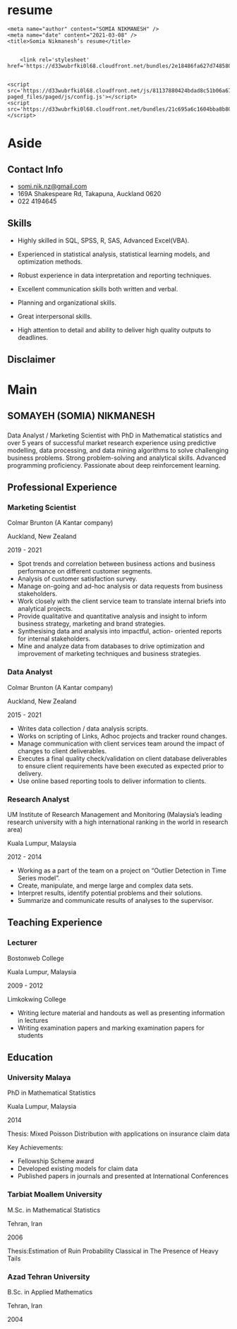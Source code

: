 # resume

<!DOCTYPE html>
<html xmlns="http://www.w3.org/1999/xhtml">
  <head>
    <meta charset="utf-8" />
    <meta http-equiv="Content-Type" content="text/html; charset=utf-8" />
    <meta name="generator" content="pandoc" />
    <meta name="viewport" content="width=device-width, initial-scale=1">

    <meta name="author" content="SOMIA NIKMANESH" />
    <meta name="date" content="2021-03-08" />
    <title>Somia Nikmanesh’s resume</title>

    
        <link rel='stylesheet' href='https://d33wubrfki0l68.cloudfront.net/bundles/2e18486fa627d748580c3c26fcf2ff69bce17bb9.css'/>
    
    
    <script src='https://d33wubrfki0l68.cloudfront.net/js/81137880424bdad8c51b06a67b458ec2b9265923/jss-paged_files/paged/js/config.js'></script>
    <script src='https://d33wubrfki0l68.cloudfront.net/bundles/21c695a6c1604bba8b80dea520fddc3223d71594.js'></script>
    
    
  </head>
  <body>

<div id="aside" class="section level1">
<h1>Aside</h1>
<div id="contact" class="section level2">
<h2>Contact Info</h2>
<ul>
<li><i class="fa fa-envelope"></i> <a href="/cdn-cgi/l/email-protection#4b272221222a65323e0b243e3f2724242065282426" class="email"><span class="__cf_email__" data-cfemail="7e121714171f50070b3e110b0a12111115501d1113">somi.nik.nz@gmail.com</span></a></li>
<li><i class="fa fa-home"></i> 169A Shakespeare Rd, Takapuna, Auckland 0620</li>
<li><i class="fa fa-phone"></i> 022 4194645</li>
</ul>
</div>
<div id="skills" class="section level2">
<h2>Skills</h2>
<ul>
<li><p>Highly skilled in SQL, SPSS, R, SAS, Advanced Excel(VBA).</p></li>
<li><p>Experienced in statistical analysis, statistical learning models, and optimization methods.</p></li>
<li><p>Robust experience in data interpretation and reporting techniques.</p></li>
<li><p>Excellent communication skills both written and verbal.</p></li>
<li><p>Planning and organizational skills.</p></li>
<li><p>Great interpersonal skills.</p></li>
<li><p>High attention to detail and ability to deliver high quality outputs to deadlines.</p></li>
</ul>
</div>
<div id="disclaimer" class="section level2">
<h2>Disclaimer</h2>

</div>
</div>
<div id="main" class="section level1">
<h1>Main</h1>
<div id="title" class="section level2">
<h2>SOMAYEH (SOMIA) NIKMANESH</h2>
<div id="currently-searching-for-a-phd-student-position" class="section level3">
<h3></h3>
<p>Data Analyst / Marketing Scientist with PhD in Mathematical statistics and over 5 years of successful market research experience using predictive modelling,  data processing, and data mining algorithms to solve challenging business problems. Strong problem-solving and analytical skills. Advanced programming proficiency. Passionate about deep reinforcement learning.</p>
</div>
</div>


<div id="professional-experience" class="section level2" data-icon="suitcase">
<h2> Professional Experience</h2>
<div id="Marketing-Scientist" class="section level3">
<h3>Marketing Scientist</h3>
<p>Colmar Brunton (A Kantar company)</p>
<p>Auckland, New Zealand</p>
<p>2019 - 2021</p>
<div class="concise">
<ul>
<li>Spot trends and correlation between business actions and business performance on different customer segments.</li>
<li>Analysis of customer satisfaction survey.</li>
<li>Manage on-going and ad-hoc analysis or data requests from business stakeholders.</li>
<li>Work closely with the client service team to translate internal briefs into analytical projects.  </li>
<li>Provide qualitative and quantitative analysis and insight to inform business strategy, marketing and brand strategies.</li>
<li>Synthesising data and analysis into impactful, action- oriented reports for internal stakeholders.</li>
<li>Mine and analyze data from databases to drive optimization and improvement of marketing techniques and business strategies. </li>
</ul>
</div>
</div>
<div id="Data-Analyst" class="section level3">
<h3>Data Analyst</h3>
<p>Colmar Brunton (A Kantar company)</p>
<p>Auckland, New Zealand</p>
<p>2015 - 2021</p>
<div class="concise">
<ul>
<li>Writes data collection / data analysis scripts. </li>		
<li>Works on scripting of Links, Adhoc projects and tracker round changes. </li>
<li>Manage communication with client services team around the impact of changes to client deliverables.</li>
<li>Executes a final quality check/validation on client database deliverables to ensure client requirements have been executed as expected prior to delivery.</li>
<li>Use online based reporting tools to deliver information to clients.</li>
</ul>
</div>
</div>

<div id="Research-Analyst" class="section level3">
<h3>Research Analyst</h3>
<p>UM Institute of Research Management and Monitoring (Malaysia’s leading research university with a high international ranking in the world in research area)</p>
<p>Kuala Lumpur, Malaysia</p>
<p>2012 - 2014</p>
<div class="concise">
<ul>
<li>Working as a part of the team on a project on “Outlier Detection in Time Series model”.</li>
<li>Create, manipulate, and merge large and complex data sets.</li>
<li>Interpret results, identify potential problems and their solutions.</li>
<li>Summarize and communicate results of analyses to the supervisor.</li>
</ul>
</div>
</div>
</div>
<div id="teaching-experience" class="section level2" data-icon="chalkboard-teacher">
<h2> Teaching Experience</h2>
<div id="introduction-to-r-language-for-beginners." class="section level3">
<h3>Lecturer</h3>
<p>Bostonweb College</p>
<p>Kuala Lumpur, Malaysia</p>
<p>2009 - 2012</p>
<p>Limkokwing College</p>
<ul>
<li> Writing lecture material and handouts as well as presenting information in lectures </li>
<li> Writing examination papers and marking examination papers for students</li>
</ul>
</div>
</div>



<div id="education" class="section level2" data-icon="graduation-cap" data-concise="true">
<h2> Education</h2>
<div id="Kuala Lumpur-University Malaya" class="section level3">
<h3>University Malaya</h3>
<p>PhD in Mathematical Statistics</p>
<p>Kuala Lumpur, Malaysia</p>
<p>2014</p>
<p>Thesis: Mixed Poisson Distribution with applications on insurance claim data</p>
<p> Key Achievements: </p>
<p>
<ul> 
<li>Fellowship Scheme award</li>
<li>Developed existing models for claim data</li> 
<li>Published papers in journals and presented at International Conferences</li>
</ul>
</p>
</div>
<div id="Tehran-Tarbiat Moallem University" class="section level3">
<h3>Tarbiat Moallem University</h3>
<p>M.Sc. in Mathematical Statistics</p>
<p>Tehran, Iran</p>
<p>2006</p>
<p>Thesis:Estimation of Ruin Probability Classical in The Presence of Heavy Tails</p>
</div>

<div id="Tehran-Azad Tehran University" class="section level3">
<h3>Azad Tehran University</h3>
<p>B.Sc. in Applied Mathematics</p>
<p>Tehran, Iran</p>
<p>2004</p>
</div>
</div>





<script data-cfasync="false" src="/cdn-cgi/scripts/5c5dd728/cloudflare-static/email-decode.min.js"></script><script>
(function() {
  var i, s, j, el, els;
  var create_el = function(type, className, content, isHTML) {
    var el = document.createElement(type);
    if (className) el.className = className;
    if (content) {
      if (isHTML) {el.innerHTML = content;} else {el.innerText = content;}
    }
    return el;
  }

  // replace h2 title with h1
  var title = document.getElementById('title').querySelector('h2');
  title.parentNode.replaceChild(create_el('h1', false, title.innerHTML, true), title);

  // add the class .aside to #aside
  el = document.getElementById('aside');
  if (el) el.className += ' aside';

  // tweak class names of sections, and add icons
  els = document.getElementById('main').querySelectorAll('.level2');
  for (i = 0; i < els.length; i++) {
    el = els[i];
    if (i === 0 && el.id === 'title') continue;
    el.className += ' main-block';
    if (el.dataset['concise']) el.className += ' concise';
    // if there is no icon, add an icon:
    if (el.firstElementChild.firstChild && el.firstElementChild.firstChild.nodeName !== 'I') {
      s = el.dataset['icon'] || 'bookmark';
      el.firstElementChild.insertBefore(create_el('i', 'fa fa-' + s), el.firstElementChild.firstChild);
    }
  }

  // tweak class names of blocks in sections
  els = document.getElementById('main').querySelectorAll('.level3');
  for (i = 0; i < els.length; i++) {
    el = els[i];
    if (el.parentNode.id === 'title') continue;
    el.className += ' blocks';
    el.innerHTML = '<div class="date"></div>' + '<div class="decorator"></div>' +
      '<div class="details"><header></header><div></div></div>' + el.innerHTML;
    var ps = el.querySelectorAll('p');
    // move the date paragraph to the date div
    if (ps.length >= 3) {
      s = ps[2].innerText;
      s = s === 'N/A' ? [] : s.split(' - ');
      el.removeChild(ps[2]);
      for (j = 0; j < s.length && j < 2; j++) {
        el.children[0].appendChild(create_el('span', false, s[j]))
      }
    }
    // move title, description, location to the details div
    (function(h) {
      h.appendChild(el.children[3]);
      var p = el.children[3];  // description
      if (p.innerText !== 'N/A') {
        h.appendChild(create_el('span', 'place', p.innerHTML, true));
      }
      el.removeChild(p);
      p = el.children[3];  // location
      if (p.innerText !== 'N/A') {
        s = create_el('span', 'location', p.innerHTML, true);
        s.innerHTML = '<i class="fa fa-map-marker-alt"></i> ' + s.innerHTML;
        h.appendChild(s);
      }
      el.removeChild(p);
    })(el.children[2].firstElementChild);
    // move the rest of content in a block into the last div of the details div
    s = el.children[2];
    while (j = s.nextSibling) {
      if (j.className === 'aside') { s = j; continue; }
      el.children[2].lastElementChild.append(j);
    }
  }
})();
</script>


  </body>
 </html> 
